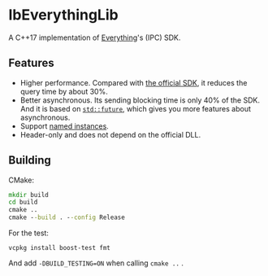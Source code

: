 # IbEverythingLib
A C++17 implementation of [Everything](https://www.voidtools.com/)'s (IPC) SDK.

## Features
- Higher performance. Compared with [the official SDK](https://www.voidtools.com/support/everything/sdk/), it reduces the query time by about 30%.
- Better asynchronous. Its sending blocking time is only 40% of the SDK. And it is based on [`std::future`](https://en.cppreference.com/w/cpp/thread/future.html), which gives you more features about asynchronous.
- Support [named instances](https://www.voidtools.com/en-us/support/everything/multiple_instances/#named_instances).
- Header-only and does not depend on the official DLL.

## Building
CMake:
```cmd
mkdir build
cd build
cmake ..
cmake --build . --config Release
```
For the test:
```
vcpkg install boost-test fmt
```
And add `-DBUILD_TESTING=ON` when calling `cmake ..` .